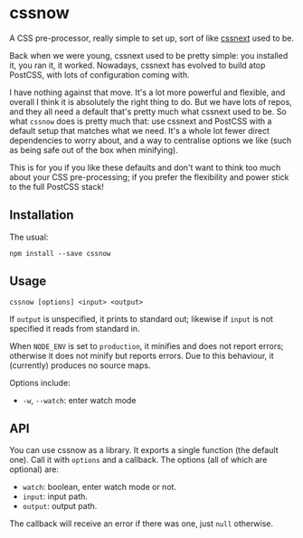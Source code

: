 
# cssnow

A CSS pre-processor, really simple to set up, sort of like [cssnext](http://cssnext.io/) used to be.

Back when we were young, cssnext used to be pretty simple: you installed it, you ran it, it worked.
Nowadays, cssnext has evolved to build atop PostCSS, with lots of configuration coming with.

I have nothing against that move. It's a lot more powerful and flexible, and overall I think it is
absolutely the right thing to do. But we have lots of repos, and they all need a default that's
pretty much what cssnext used to be. So what `cssnow` does is pretty much that: use cssnext and
PostCSS with a default setup that matches what we need. It's a whole lot fewer direct dependencies
to worry about, and a way to centralise options we like (such as being safe out of the box when
minifying).

This is for you if you like these defaults and don't want to think too much about your CSS
pre-processing; if you prefer the flexibility and power stick to the full PostCSS stack!

## Installation

The usual:

    npm install --save cssnow

## Usage

    cssnow [options] <input> <output>

If `output` is unspecified, it prints to standard out; likewise if `input` is not specified it reads
from standard in.

When `NODE_ENV` is set to `production`, it minifies and does not report errors; otherwise it does
not minify but reports errors. Due to this behaviour, it (currently) produces no source maps.

Options include:

* `-w`, `--watch`: enter watch mode

## API

You can use cssnow as a library. It exports a single function (the default one). Call it with
`options` and a callback. The options (all of which are optional) are:

* `watch`: boolean, enter watch mode or not.
* `input`: input path.
* `output`: output path.

The callback will receive an error if there was one, just `null` otherwise.
